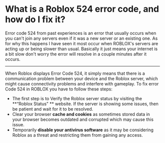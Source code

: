 # What is a Roblox 524 error code, and how do I fix it?
Error code 524 from past experiences is an error that usually occurs when you can't join any servers even if it was a new server or an existing one. As for why this happens I have seen it most occur when ROBLOX's servers are acting up or being slower than usual. Basically it just means your internet is a bit slow don't worry the error will resolve in a couple minutes after it occurs.

-----

When Roblox displays Error Code 524, it simply means that there is a communication problem between your device and the Roblox server, which might cause connectivity problems and interfere with gameplay. To fix error Code 524 in ROBLOX you have to follow these steps:

* The first step is to Verify the Roblox server status by visiting the **“Roblox Status” ** website. If the server is showing some issues, then be patient and wait for it to be resolved.
* Clear your browser **cache and cookies** as sometimes stored data in your browser becomes outdated and corrupted which may cause this issue.
* Temporarily **disable your antivirus software** as it may be considering Roblox as a threat and restricting them from gaining any access.
